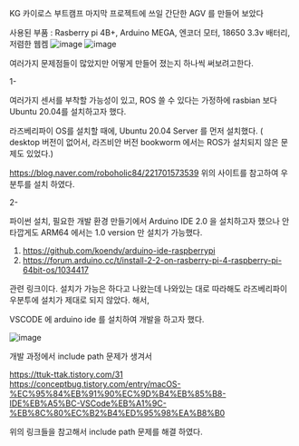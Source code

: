 KG 카이로스 부트캠프 마지막 프로젝트에 쓰일 간단한 AGV 를 만들어 보았다

사용된 부품 : Rasberry pi 4B+, Arduino MEGA, 엔코더 모터, 18650 3.3v 배터리, 저렴한 웹켐
![image](https://github.com/kroker22/arduino/assets/156269847/65693795-6f9a-4a2d-a85a-3167f519c861)
![image](https://github.com/kroker22/arduino/assets/156269847/1e18de5d-2ae0-497a-b19e-aeda55425d40)
  
여러가지 문제점들이 많았지만 어떻게 만들어 졌는지 하나씩 써보려고한다. 

1-

여러가지 센서를 부착할 가능성이 있고, ROS 쓸 수 있다는 가정하에 rasbian 보다 Ubuntu 20.04를 설치하고자 했다.

라즈베리파이 OS를 설치할 때에, Ubuntu 20.04 Server 를 먼저 설치했다. 
( desktop 버전이 없어서, 라즈비안 버전 bookworm 에서는 ROS가 설치되지 않은 문제도 있었다.)

https://blog.naver.com/roboholic84/221701573539
위의 사이트를 참고하여 우분투를 설치 하였다.


2-

파이썬 설치, 필요한 개발 환경 만들기에서 Arduino IDE 2.0 을 설치하고자 했으나 안타깝게도 ARM64 에서는 1.0 version 만 설치가 가능했다.
  1) https://github.com/koendv/arduino-ide-raspberrypi
  2) https://forum.arduino.cc/t/install-2-2-on-rasberry-pi-4-raspberry-pi-64bit-os/1034417

관련 링크이다. 설치가 가능은 하다고 나왔는데 나와있는 대로 따라해도 라즈베리파이 우분투에 설치가 제대로 되지 않았다.
해서,

VSCODE 에 arduino ide 를 설치하여 개발을 하고자 했다.

![image](https://github.com/kroker22/arduino/assets/156269847/874a290a-67bb-4a83-94a6-14d77da69ab5)

개발 과정에서  include path 문제가 생겨서 

https://ttuk-ttak.tistory.com/31
https://conceptbug.tistory.com/entry/macOS-%EC%95%84%EB%91%90%EC%9D%B4%EB%85%B8-IDE%EB%A5%BC-VSCode%EB%A1%9C-%EB%8C%80%EC%B2%B4%ED%95%98%EA%B8%B0

위의 링크들을 참고해서 include path 문제를 해결 하였다.
